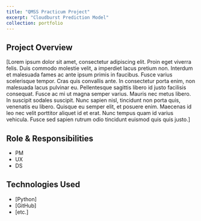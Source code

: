 ```yaml
---
title: "QMSS Practicum Project"
excerpt: "Cloudburst Prediction Model"
collection: portfolio
---
```


## Project Overview
[Lorem ipsum dolor sit amet, consectetur adipiscing elit. Proin eget viverra felis. Duis commodo molestie velit, a imperdiet lacus pretium non. Interdum et malesuada fames ac ante ipsum primis in faucibus. Fusce varius scelerisque tempor. Cras quis convallis ante. In consectetur porta enim, non malesuada lacus pulvinar eu. Pellentesque sagittis libero id justo facilisis consequat. Fusce ac mi ut magna semper varius. Mauris nec metus libero. In suscipit sodales suscipit. Nunc sapien nisl, tincidunt non porta quis, venenatis eu libero. Quisque eu semper elit, et posuere enim. Maecenas id leo nec velit porttitor aliquet id et erat. Nunc tempus quam id varius vehicula. Fusce sed sapien rutrum odio tincidunt euismod quis quis justo.]

## Role & Responsibilities
- PM
- UX
- DS

## Technologies Used
- [Python]
- [GitHub]
- [etc.]
